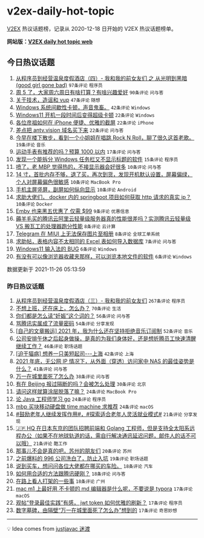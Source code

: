 # v2ex-daily-hot-topic

[V2EX](https://www.v2ex.com/) 热议话题榜，记录从 2020-12-18 日开始的 V2EX 热议话题榜单。

**网站版：[V2EX daily hot topic web](https://boojack.github.io/v2ex-daily-hot-topic-web/)**

## 今日热议话题

<!-- TODAY BEGIN -->

1. [从程序员到经营温泉度假酒店（四）- 我和我的前女友们 之 从光明到黑暗(good girl gone bad)](https://www.v2ex.com/t/818070) `97条评论` `程序员`
1. [周 5 了，大家周六周日有啥打算？有啥兴趣爱好](https://www.v2ex.com/t/818055) `90条评论` `问与答`
1. [关于技术，造谣和 vup](https://www.v2ex.com/t/818099) `47条评论` `随想`
1. [Windows 系统间歇性卡顿，声音鬼畜。](https://www.v2ex.com/t/818084) `42条评论` `Windows`
1. [Windows11 开机一段时间后变得超级卡顿](https://www.v2ex.com/t/818089) `22条评论` `Windows`
1. [各位彦祖如何在 iPhone 便捷、优雅的截屏](https://www.v2ex.com/t/818088) `22条评论` `iPhone`
1. [差点把 antv.vision 域名买下来](https://www.v2ex.com/t/818080) `22条评论` `问与答`
1. [今早在楼下散步，看到一个小姐姐在唱跳 Rock N Roll，聊了很久这首老歌。](https://www.v2ex.com/t/818086) `19条评论` `音乐`
1. [运动手表有推荐的吗？预算 1000 以内](https://www.v2ex.com/t/818094) `17条评论` `问与答`
1. [发现一个能拆分 Windows 任务栏又不显示标题的软件](https://www.v2ex.com/t/818079) `15条评论` `程序员`
1. [喷了，老 MBP 觉得热的，不接显示器会好很多](https://www.v2ex.com/t/818095) `10条评论` `问与答`
1. [14 寸，首批内存不够，退了买，再次到货，发现开机默认设置，屏幕偏绿，个人对屏幕偏色很敏感](https://www.v2ex.com/t/818073) `10条评论` `MacBook Pro`
1. [手机主屏竖屏，副屏如何纵向显示](https://www.v2ex.com/t/818067) `10条评论` `Android`
1. [求助大佬们， docker 内的 springboot 项目如何获取 http 请求的真实 ip？](https://www.v2ex.com/t/818060) `10条评论` `Docker`
1. [Emby 也来黑五优惠了 仅需 $99](https://www.v2ex.com/t/818092) `9条评论` `优惠信息`
1. [薅羊毛买的腾讯云阿里云轻量级服务器真的性能很差吗？实测腾讯云轻量级 VS 搬瓦工的处理器跑分性能](https://www.v2ex.com/t/818105) `8条评论` `云计算`
1. [Telegram 在 MIUI 上无法保存图片至相册](https://www.v2ex.com/t/818091) `8条评论` `全球工单系统`
1. [求助帖，表格内容不太相同的 Excel 表如何导入数据库](https://www.v2ex.com/t/818057) `7条评论` `问与答`
1. [Windows11 输入法的 BUG](https://www.v2ex.com/t/818112) `6条评论` `Windows`
1. [有没有可以像浏览器收藏夹那样，可以浏览本地文件的软件](https://www.v2ex.com/t/818101) `6条评论` `Windows`

数据更新于 2021-11-26 05:13:59

<!-- TODAY END -->

### 昨日热议话题

<!-- YESTERDAY BEGIN -->

1. [从程序员到经营温泉度假酒店（三）- 我和我的前女友们](https://www.v2ex.com/t/817810) `267条评论` `程序员`
1. [不想上班，还在床上，怎么办？](https://www.v2ex.com/t/817798) `70条评论` `生活`
1. [你们都是怎么读“妊娠”这个词的？](https://www.v2ex.com/t/817847) `56条评论` `问与答`
1. [骂腾讯实属成了流量密码](https://www.v2ex.com/t/817881) `54条评论` `分享发现`
1. [[自己的文章搬运] 2021 年，我为什么还在坚持拒绝音乐订阅制](https://www.v2ex.com/t/817931) `52条评论` `音乐`
1. [公司安排午休之后起身做操，是真的为我们身体好，还是想折腾员工快速清醒继续工作？](https://www.v2ex.com/t/817893) `46条评论` `职场话题`
1. [[迫于猫病] 想养一只美短起司---上海](https://www.v2ex.com/t/817836) `42条评论` `上海`
1. [2021 年底，无公网 IP 情况下，从外面（穿透）访问家中 NAS 的最佳姿势是什么？](https://www.v2ex.com/t/817816) `41条评论` `问与答`
1. [万一在城里面死了怎么办](https://www.v2ex.com/t/817868) `38条评论` `问与答`
1. [有在 Beijing 报过隔断的吗？会被怎么处理](https://www.v2ex.com/t/817951) `30条评论` `北京`
1. [请问这样就算涂层脱落了嘛？](https://www.v2ex.com/t/818024) `24条评论` `MacBook Pro`
1. [论 Java 工程师学习 go](https://www.v2ex.com/t/817992) `24条评论` `程序员`
1. [mbp 买块移动硬盘做 time machine 求推荐](https://www.v2ex.com/t/817926) `24条评论` `macOS`
1. [#鼓励老年人继续发挥作用#，#探索适合老年人灵活就业模式#](https://www.v2ex.com/t/817966) `21条评论` `分享发现`
1. [🇯🇵 HQ 在日本东京的团队招聘前端和 Golang 工程师，但是支持全太阳系远程办公（如果不在地球轨道的话，需自行解决通讯延迟问题，邮件人的话不可以哦）](https://www.v2ex.com/t/817891) `21条评论` `酷工作`
1. [那事儿不会是真的吧，苏州的朋友们](https://www.v2ex.com/t/817967) `20条评论` `苏州`
1. [之前爆料的 996 公司洗白了，防止入坑](https://www.v2ex.com/t/817889) `19条评论` `职场话题`
1. [说到买车，想问问各位大佬都在哪买的车险。](https://www.v2ex.com/t/817806) `18条评论` `汽车`
1. [如何用合适的方法跟腾讯硬刚？](https://www.v2ex.com/t/817795) `18条评论` `问与答`
1. [在路上看人打架的一些事](https://www.v2ex.com/t/817825) `18条评论` `广州`
1. [mac m1 上最好用 不卡顿的 md 编辑器是什么呢，不要说是 typora](https://www.v2ex.com/t/817933) `17条评论` `macOS`
1. [观帖“登录最佳实践”有感， jwt token 如何优雅的刷新？](https://www.v2ex.com/t/817906) `17条评论` `程序员`
1. [数字墓碑，由隔壁“万一在城里面死了怎么办”想到的](https://www.v2ex.com/t/817902) `17条评论` `奇思妙想`

<!-- YESTERDAY END -->

---

💡 Idea comes from [justjavac 迷渡](https://github.com/justjavac/)
